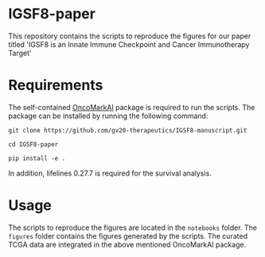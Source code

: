 # IGSF8-paper
This repository contains the scripts to reproduce the figures for our paper titled 'IGSF8 is an Innate Immune Checkpoint and Cancer Immunotherapy Target'

# Requirements
The self-contained [OncoMarkAI](OncoMarkAI/README.md) package is required to run the scripts. The package can be installed by running the following command:
```
git clone https://github.com/gv20-therapeutics/IGSF8-manuscript.git

cd IGSF8-paper

pip install -e .
```
In addition, lifelines 0.27.7 is required for the survival analysis.

# Usage
The scripts to reproduce the figures are located in the `notebooks` folder. The `figures` folder contains the figures generated by the scripts. The curated TCGA data are integrated in the above mentioned OncoMarkAI package.
